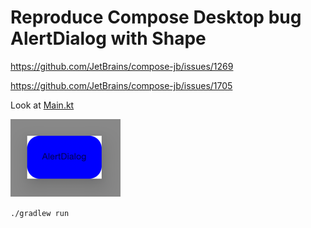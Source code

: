 # Reproduce Compose Desktop bug AlertDialog with Shape
https://github.com/JetBrains/compose-jb/issues/1269

https://github.com/JetBrains/compose-jb/issues/1705

Look at [Main.kt](src%2FjvmMain%2Fkotlin%2FMain.kt)

![img.png](img.png)

`./gradlew run`
